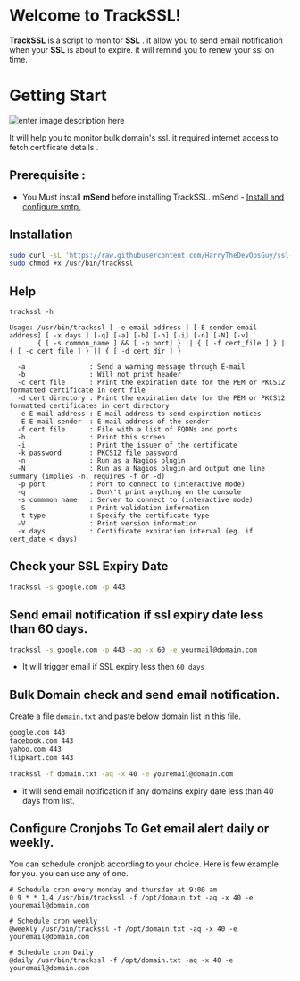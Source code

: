 
# Welcome to TrackSSL!

 **TrackSSL** is a script to monitor **SSL** . it allow you to send email notification when your  **SSL** is about to expire. it will remind you to renew your ssl on time.


# Getting Start
![enter image description here](https://1.bp.blogspot.com/-V-xzii5P5kE/XxOvDqQTryI/AAAAAAAAAhc/MYPoxjTilskqgffR94m7Wd7S69eAVKrPgCLcBGAsYHQ/s1600/Expiration-Feature.png)

It will help you to monitor bulk domain's ssl. it required internet access to fetch certificate details .

## Prerequisite :
* You Must install **mSend** before installing TrackSSL.
mSend - [Install and configure smtp.](https://github.com/harry41/mSend)


## Installation

```bash
sudo curl -sL 'https://raw.githubusercontent.com/HarryTheDevOpsGuy/ssl-cert-check/master/ssl-cert-check' -o /usr/bin/trackssl
sudo chmod +x /usr/bin/trackssl
```

## Help

    trackssl -h

    Usage: /usr/bin/trackssl [ -e email address ] [-E sender email address] [ -x days ] [-q] [-a] [-b] [-h] [-i] [-n] [-N] [-v]
           { [ -s common_name ] && [ -p port] } || { [ -f cert_file ] } || { [ -c cert file ] } || { [ -d cert dir ] }

      -a                : Send a warning message through E-mail
      -b                : Will not print header
      -c cert file      : Print the expiration date for the PEM or PKCS12 formatted certificate in cert file
      -d cert directory : Print the expiration date for the PEM or PKCS12 formatted certificates in cert directory
      -e E-mail address : E-mail address to send expiration notices
      -E E-mail sender  : E-mail address of the sender
      -f cert file      : File with a list of FQDNs and ports
      -h                : Print this screen
      -i                : Print the issuer of the certificate
      -k password       : PKCS12 file password
      -n                : Run as a Nagios plugin
      -N                : Run as a Nagios plugin and output one line summary (implies -n, requires -f or -d)
      -p port           : Port to connect to (interactive mode)
      -q                : Don\'t print anything on the console
      -s commmon name   : Server to connect to (interactive mode)
      -S                : Print validation information
      -t type           : Specify the certificate type
      -V                : Print version information
      -x days           : Certificate expiration interval (eg. if cert_date < days)


## Check your SSL Expiry Date

```bash
trackssl -s google.com -p 443
```


## Send email notification if ssl expiry date less than 60 days.
```bash
trackssl -s google.com -p 443 -aq -x 60 -e yourmail@domain.com
```
  * It will trigger email if SSL expiry less then `60 days`

## Bulk Domain check and send email notification.

Create a file  `domain.txt` and paste below domain list in this file.
```bash
google.com 443
facebook.com 443
yahoo.com 443
flipkart.com 443
```
```bash
trackssl -f domain.txt -aq -x 40 -e youremail@domain.com
```
* it will send email notification if any domains expiry date less than 40 days from list.

## Configure Cronjobs To Get email alert daily or weekly.
You can schedule cronjob according to your choice. Here is few example for you. you can use any of one.

	# Schedule cron every monday and thursday at 9:00 am
	0 9 * * 1,4 /usr/bin/trackssl -f /opt/domain.txt -aq -x 40 -e youremail@domain.com

	# Schedule cron weekly
	@weekly /usr/bin/trackssl -f /opt/domain.txt -aq -x 40 -e youremail@domain.com

	# Schedule cron Daily
	@daily /usr/bin/trackssl -f /opt/domain.txt -aq -x 40 -e youremail@domain.com
